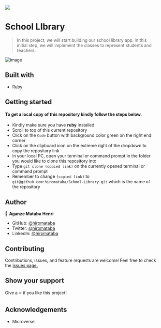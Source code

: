 ![](https://img.shields.io/badge/Microverse-blueviolet)

# School LIbrary

> In this project, we will start building our school library app. In this initial step, we will implement the classes to represent students and teachers.

![image](https://user-images.githubusercontent.com/75126481/136585994-7d547b88-6002-48d7-85fa-aeae01881897.png)


## Built with

- Ruby

## Getting started

#### To get a local copy of this repository kindly follow the steps below.

- Kindly make sure you have **ruby** installed
- Scroll to top of this current repository
- Click on the `Code` button with background color green on the right end corner
- Click on the clipboard icon on the extreme right of the dropdown to copy the repository link
- In your local PC, open your terminal or command prompt in the folder you would like to clone this repository into
- Type `git clone (copied link)` on the currently opened terminal or command prompt
- Remember to change `(copied link)` to `git@github.com:hiromataba/School-Library.git` which is the name of the repository

## Author
  
👤 **Aganze Mataba Henri**

- GitHub: [@hiromataba](https://github.com/hiromataba)
- Twitter: [@hiromataba](https://twitter.com/MatabaHiro)
- LinkedIn: [@hiromataba](https://www.linkedin.com/in/aganzemataba/)

## Contributing

Contributions, issues, and feature requests are welcome!
Feel free to check the [issues page.](https://github.com/hiromataba/School-Library/issues)

## Show your support

Give a ⭐️ if you like this project!

## Acknowledgements

- Microverse
